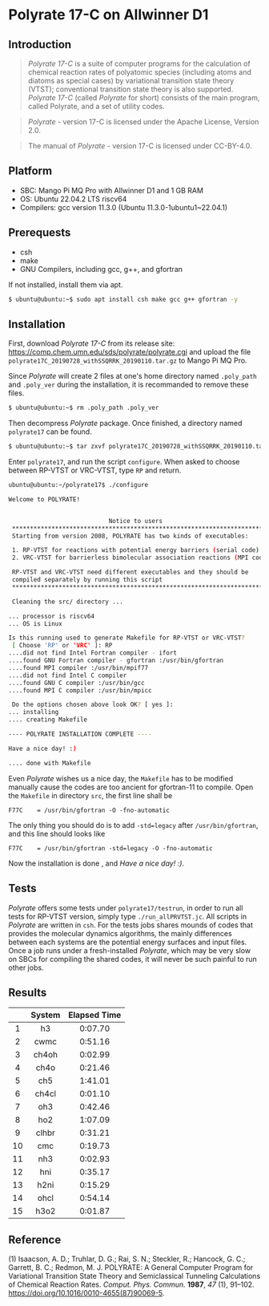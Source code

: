 # Polyrate 17-C on Allwinner D1

## Introduction

> _Polyrate 17-C_ is a suite of computer programs for the calculation of chemical reaction rates of polyatomic species (including atoms and diatoms as special cases) by variational transition state theory (VTST); conventional transition state theory is also supported. _Polyrate 17-C_ (called _Polyrate_ for short) consists of the main program, called Polyrate, and a set of utility codes.

> _Polyrate_ - version 17-C is licensed under the Apache License, Version 2.0.

> The manual of _Polyrate_ - version 17-C is licensed under CC-BY-4.0.

## Platform

- SBC: Mango Pi MQ Pro with Allwinner D1 and 1 GB RAM
- OS: Ubuntu 22.04.2 LTS riscv64
- Compilers: gcc version 11.3.0 (Ubuntu 11.3.0-1ubuntu1~22.04.1)

## Prerequests

- csh
- make
- GNU Compilers, including gcc, g++, and gfortran

If not installed, install them via apt.

```sh
$ ubuntu@ubuntu:~$ sudo apt install csh make gcc g++ gfortran -y
```

## Installation

First, download _Polyrate 17-C_ from its release site: https://comp.chem.umn.edu/sds/polyrate/polyrate.cgi and upload the file `polyrate17C_20190728_withSSQRRK_20190110.tar.gz` to Mango Pi MQ Pro.

Since _Polyrate_ will create 2 files at one's home directory named `.poly_path` and `.poly_ver` during the installation, it is recommanded to remove these files.

```sh
$ ubuntu@ubuntu:~$ rm .poly_path .poly_ver
```

Then decompress _Polyrate_ package. Once finished, a directory named `polyrate17` can be found.

```sh
$ ubuntu@ubuntu:~$ tar zxvf polyrate17C_20190728_withSSQRRK_20190110.tar.gz
```

Enter `polyrate17`, and run the script `configure`. When asked to choose between RP-VTST or VRC-VTST, type `RP` and return.

```sh
ubuntu@ubuntu:~/polyrate17$ ./configure

Welcome to POLYRATE!


                            Notice to users
 ************************************************************************
 Starting from version 2008, POLYRATE has two kinds of executables:

 1. RP-VTST for reactions with potential energy barriers (serial code)
 2. VRC-VTST for barrierless bimolecular association reactions (MPI code)

 RP-VTST and VRC-VTST need different executables and they should be
 compiled separately by running this script
 ************************************************************************

 Cleaning the src/ directory ...

... processor is riscv64
... OS is Linux

Is this running used to generate Makefile for RP-VTST or VRC-VTST?
 [ Choose 'RP' or 'VRC' ]: RP
....did not find Intel Fortran compiler - ifort
....found GNU Fortran compiler - gfortran :/usr/bin/gfortran
....found MPI compiler :/usr/bin/mpif77
....did not find Intel C compiler
....found GNU C compiler :/usr/bin/gcc
....found MPI C compiler :/usr/bin/mpicc

 Do the options chosen above look OK? [ yes ]:
... installing
.... creating Makefile

---- POLYRATE INSTALLATION COMPLETE ----

Have a nice day! :)

.... done with Makefile
```

Even _Polyrate_ wishes us a nice day, the `Makefile` has to be modified manually cause the codes are too ancient for gfortran-11 to compile. Open the `Makefile` in directory `src`, the first line shall be

```
F77C    = /usr/bin/gfortran -O -fno-automatic
```

The only thing you should do is to add `-std=legacy` after `/usr/bin/gfortran`, and this line should looks like

```
F77C    = /usr/bin/gfortran -std=legacy -O -fno-automatic
```

Now the installation is done , and _Have a nice day! :)_.

## Tests

_Polyrate_ offers some tests under `polyrate17/testrun`, in order to run all tests for RP-VTST version, simply type `./run_allPRVTST.jc`. All scripts in _Polyrate_ are written in `csh`. For the tests jobs shares mounds of codes that provides the molecular dynamics algorithms, the mainly differences between each systems are the potential energy surfaces and input files. Once a job runs under a fresh-installed _Polyrate_, which may be very slow on SBCs for compiling the shared codes, it will never be such painful to run other jobs.

## Results

|     | System | Elapsed Time |
|:---:|:------:|:------------:|
|  1  |   h3   |   0:07.70    |
|  2  |  cwmc  |   0:51.16    |
|  3  | ch4oh  |   0:02.99    |
|  4  |  ch4o  |   0:21.46    |
|  5  |  ch5   |   1:41.01    |
|  6  | ch4cl  |   0:01.10    |
|  7  |  oh3   |   0:42.46    |
|  8  |  ho2   |   1:07.09    |
|  9  | clhbr  |   0:31.21    |
| 10  |  cmc   |   0:19.73    |
| 11  |  nh3   |   0:02.93    |
| 12  |  hni   |   0:35.17    |
| 13  |  h2ni  |   0:15.29    |
| 14  |  ohcl  |   0:54.14    |
| 15  |  h3o2  |   0:01.87    |

## Reference

(1) Isaacson, A. D.; Truhlar, D. G.; Rai, S. N.; Steckler, R.; Hancock, G. C.; Garrett, B. C.; Redmon, M. J. POLYRATE: A General Computer Program for Variational Transition State Theory and Semiclassical Tunneling Calculations of Chemical Reaction Rates. _Comput. Phys. Commun._ **1987**, _47_ (1), 91–102. https://doi.org/10.1016/0010-4655(87)90069-5.

